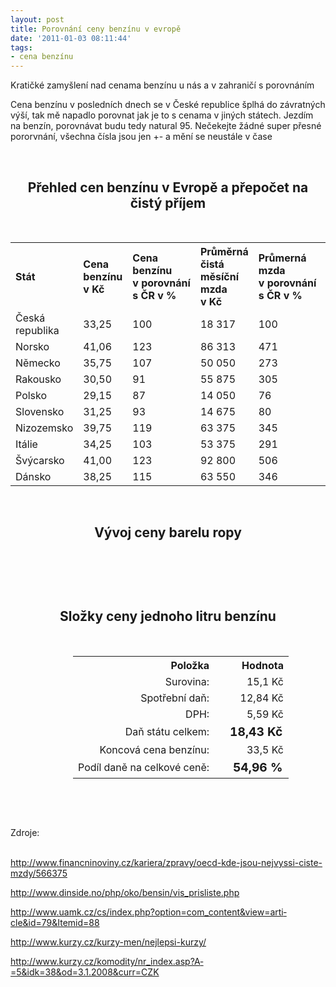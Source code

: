 ```yaml
---
layout: post
title: Porovnání ceny benzínu v evropě
date: '2011-01-03 08:11:44'
tags:
- cena benzínu
---
```

Kratičké zamyšlení nad cenama benzínu u nás a v zahraničí s porovnáním

<p>Cena benzínu v posledních dnech se v České republice šplhá do závratných výší, tak mě napadlo porovnat jak je to s cenama v jiných státech. Jezdím na benzín, porovnávat budu tedy natural 95. Nečekejte žádné super přesné pororvnání, všechna čísla jsou jen +- a mění se neustále v čase</p>
<p> </p>
<h2 style="text-align: center;">Přehled cen benzínu v Evropě a přepočet na čistý příjem</h2>
<p> </p>
<table style="text-align: left;">
<tbody>
<tr><th>Stát</th><th>Cena benzínu v Kč</th><th>Cena benzínu v porovnání s ČR v %</th><th>Průměrná čistá měsíční mzda v Kč</th><th>Průmerná mzda v porovnání s ČR v %</th><th>Počet litrů za jeden měsíční plat</th><th>Počet litrů v porovnání s ČR v %</th></tr>
<tr>
<td>Česká republika</td>
<td>33,25</td>
<td>100</td>
<td>18 317</td>
<td>100</td>
<td>550</td>
<td>100</td>
</tr>
<tr>
<td>Norsko</td>
<td>41,06</td>
<td>123</td>
<td>86 313</td>
<td>471</td>
<td>2 102</td>
<td>381</td>
</tr>
<tr>
<td>Německo</td>
<td>35,75</td>
<td>107</td>
<td>50 050</td>
<td>273</td>
<td>1 400</td>
<td>254</td>
</tr>
<tr>
<td>Rakousko</td>
<td>30,50</td>
<td>91</td>
<td>55 875</td>
<td>305</td>
<td>1 831</td>
<td>332</td>
</tr>
<tr>
<td>Polsko</td>
<td>29,15</td>
<td>87</td>
<td>14 050</td>
<td>76</td>
<td>481</td>
<td>87</td>
</tr>
<tr>
<td>Slovensko</td>
<td>31,25</td>
<td>93</td>
<td>14 675</td>
<td>80</td>
<td>469</td>
<td>85</td>
</tr>
<tr>
<td>Nizozemsko</td>
<td>39,75</td>
<td>119</td>
<td>63 375</td>
<td>345</td>
<td>1 594</td>
<td>289</td>
</tr>
<tr>
<td>Itálie</td>
<td>34,25</td>
<td>103</td>
<td>53 375</td>
<td>291</td>
<td>1 558</td>
<td>282</td>
</tr>
<tr>
<td>Švýcarsko</td>
<td>41,00</td>
<td>123</td>
<td>92 800</td>
<td>506</td>
<td>2 263</td>
<td>410</td>
</tr>
<tr>
<td>Dánsko</td>
<td>38,25</td>
<td>115</td>
<td>63 550</td>
<td>346</td>
<td>1 661</td>
<td>301</td>
</tr>
</tbody>
</table>
<p> </p>
<h2 style="text-align: center;">Vývoj ceny barelu ropy</h2>
<p> </p>
<p style="text-align: center;"><img src="http://www.tomas-dvorak.cz/images/65.png" alt="" /></p>
<p> </p>
<h2 style="text-align: center;">Složky ceny jednoho litru benzínu</h2>
<p> </p>
<table style="text-align: right; margin-left: 100px;">
<tbody>
<tr><th>Položka</th><th>Hodnota</th></tr>
<tr>
<td>Surovina:</td>
<td>15,1 Kč</td>
</tr>
<tr>
<td>Spotřební daň:</td>
<td>12,84 Kč</td>
</tr>
<tr>
<td>DPH:</td>
<td>5,59 Kč</td>
</tr>
<tr>
<td>Daň státu celkem:</td>
<td style="font-weight: bold; font-size: 1.2em;">   18,43 Kč</td>
</tr>
<tr>
<td>Koncová cena benzínu:</td>
<td>33,5 Kč</td>
</tr>
<tr>
<td>Podíl daně na celkové ceně:</td>
<td style="font-weight: bold; font-size: 1.2em;">54,96 %</td>
</tr>
</tbody>
</table>
<p> </p>
<p> </p>
<p>Zdroje:<br /><br /></p>
<p><a href="http://www.financninoviny.cz/kariera/zpravy/oecd-kde-jsou-nejvyssi-ciste-mzdy/566375">http://www.fi­nancninoviny.cz/ka­riera/zpravy/o­ecd-kde-jsou-nejvyssi-ciste-mzdy/566375</a></p>
<p><a href="http://www.dinside.no/php/oko/bensin/vis_prisliste.php">http://www.din­side.no/php/o­ko/bensin/vis_pris­liste.php</a></p>
<p><a href="http://www.uamk.cz/cs/index.php?option=com_content&view=article&id=79&Itemid=88">http://www.uam­k.cz/cs/index­.php?option=com_con­tent&view=arti­cle&id=79&Ite­mid=88</a></p>
<p><a href="http://www.kurzy.cz/kurzy-men/nejlepsi-kurzy/">http://www.kur­zy.cz/kurzy-men/nejlepsi-kurzy/</a></p>
<p><a href="http://www.kurzy.cz/komodity/nr_index.asp?A=5&idk=38&od=3.1.2008&curr=CZK">http://www.kur­zy.cz/komodity­/nr_index.asp?A­=5&idk=38&od=3­.1.2008&curr=CZK</a></p>
<p> </p>
<p> </p>
<p> </p>
